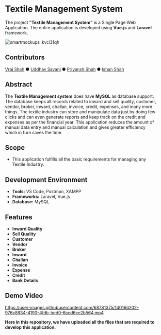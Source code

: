 # Textile Management System

The project **"Textile Management System"** is a Single Page Web Application. The entire application is developed using **Vue.js** and **Laravel** framework. 

![smartmockups_kvcl31qh](https://user-images.githubusercontent.com/68781375/139470368-bc266667-210e-4161-8c38-c22c57b35531.jpg)

## Contributors

[Vraj Shah](https://github.com/vraj0112) ● [Uddhav Savani](https://github.com/uds0128) ● [Priyansh Shah](https://github.com/Priyansh42) ● [Ishan Shah](https://github.com/ishanshah1802)

## Abstract

The **Textile Management system** does have **MySQL** as database support. The database keeps all records related to inward and sell quality, customer, vendor, broker, inward, challan, invoice, credit, expenses, and many more things. The textile industry can store and manipulate data just by doing few clicks and can even generate reports and keep track on the credit and expenses as per the financial year. This application reduces the amount of manual data entry and manual calculation and gives greater efficiency which in turn saves the time.

## Scope
 
* This application fulfills all the basic requirements for managing any Textile Industry.

## Development Environment

* **Tools:** VS Code, Postman, XAMPP
* **Frameworks:** Laravel, Vue.js
* **Database:** MySQL

## Features

* **Inward Quality**
* **Sell Quality**
* **Customer**
* **Vendor**
* **Broker**
* **Inward**
* **Challan**
* **Invoice**
* **Expense**
* **Credit**
* **Bank Details**

## Demo Video

https://user-images.githubusercontent.com/68781375/140166202-976c8834-4190-4fdb-bed0-6acd6ce2b564.mp4

**Here in this repository, we have uploaded all the files that are required to develop this application.**
